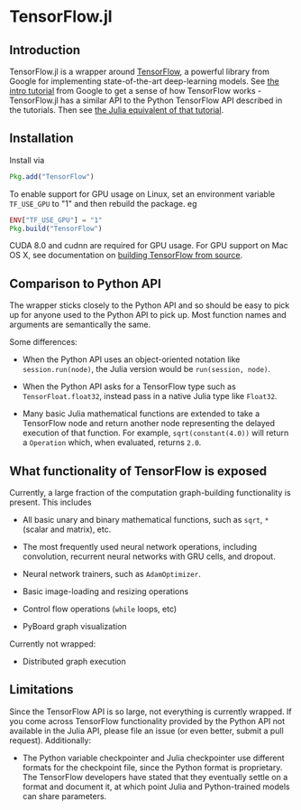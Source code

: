 # TensorFlow.jl

## Introduction

TensorFlow.jl is a wrapper around [TensorFlow](https://www.tensorflow.org/), a powerful library from Google for implementing state-of-the-art deep-learning models. See [the intro tutorial](https://www.tensorflow.org/versions/r0.10/tutorials/mnist/beginners/index.html) from Google to get a sense of how TensorFlow works - TensorFlow.jl has a similar API to the Python TensorFlow API described in the tutorials. Then see [the Julia equivalent of that tutorial](tutorial.md).

## Installation

Install via

```julia
Pkg.add("TensorFlow")
```

To enable support for GPU usage on Linux, set an environment variable `TF_USE_GPU` to "1" and then rebuild the package. eg

```julia
ENV["TF_USE_GPU"] = "1"
Pkg.build("TensorFlow")
```

CUDA 8.0 and cudnn are required for GPU usage. For GPU support on Mac OS X, see documentation on [building TensorFlow from source](build_from_source.md).

## Comparison to Python API

The wrapper sticks closely to the Python API and so should be easy to pick up for anyone used to the Python API to pick up. Most function names and arguments are semantically the same.

Some differences:

* When the Python API uses an object-oriented notation like `session.run(node)`, the Julia version would be `run(session, node)`.

* When the Python API asks for a TensorFlow type such as `TensorFloat.float32`, instead pass in a native Julia type like `Float32`.

* Many basic Julia mathematical functions are extended to take a TensorFlow node and return another node representing the delayed execution of that function. For example, `sqrt(constant(4.0))` will return a `Operation` which, when evaluated, returns `2.0`.

## What functionality of TensorFlow is exposed

Currently, a large fraction of the computation graph-building functionality is present. This includes

* All basic unary and binary mathematical functions, such as `sqrt`, `*` (scalar and matrix), etc.

* The most frequently used neural network operations, including convolution, recurrent neural networks with GRU cells, and dropout.

* Neural network trainers, such as `AdamOptimizer`.

* Basic image-loading and resizing operations

* Control flow operations (`while` loops, etc)

* PyBoard graph visualization

Currently not wrapped:

* Distributed graph execution


## Limitations

Since the TensorFlow API is so large, not everything is currently wrapped. If you come across TensorFlow functionality provided by the Python API not available in the Julia API, please file an issue (or even better, submit a pull request). Additionally:

* The Python variable checkpointer and Julia checkpointer use different formats for the checkpoint file, since the Python format is proprietary. The TensorFlow developers have stated that they eventually settle on a format and document it, at which point Julia and Python-trained models can share parameters.
